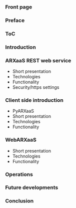 ### Front page

### Preface

### ToC

### Introduction

### ARXaaS REST web service
- Short presentation
- Technologies
- Functionality
- Security/https settings

### Client side introduction
- PyARXaaS
- Short presentation
- Technologies
- Functionality

### WebARXaaS
- Short presentation
- Technologies
- Functionality

### Operations

### Future developments

### Conclusion
